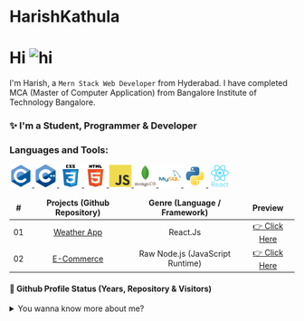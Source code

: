 # HarishKathula


# Hi <img src="https://user-images.githubusercontent.com/1303154/88677602-1635ba80-d120-11ea-84d8-d263ba5fc3c0.gif" width="28px" alt="hi">

I'm Harish, a `Mern Stack Web Developer` from Hyderabad. I have completed MCA (Master of Computer Application) from Bangalore Institute of Technology Bangalore. 
### ✨ I'm a Student, Programmer & Developer




<h3 align="left">Languages and Tools:</h3>
<p align="left"> <a href="https://www.cprogramming.com/" target="_blank" rel="noreferrer"> <img src="https://raw.githubusercontent.com/devicons/devicon/master/icons/c/c-original.svg" alt="c" width="40" height="40"/> </a> <a href="https://www.w3schools.com/cpp/" target="_blank" rel="noreferrer"> <img src="https://raw.githubusercontent.com/devicons/devicon/master/icons/cplusplus/cplusplus-original.svg" alt="cplusplus" width="40" height="40"/> </a> <a href="https://www.w3schools.com/css/" target="_blank" rel="noreferrer"> <img src="https://raw.githubusercontent.com/devicons/devicon/master/icons/css3/css3-original-wordmark.svg" alt="css3" width="40" height="40"/> </a> <a href="https://www.w3.org/html/" target="_blank" rel="noreferrer"> <img src="https://raw.githubusercontent.com/devicons/devicon/master/icons/html5/html5-original-wordmark.svg" alt="html5" width="40" height="40"/> </a> <a href="https://developer.mozilla.org/en-US/docs/Web/JavaScript" target="_blank" rel="noreferrer"> <img src="https://raw.githubusercontent.com/devicons/devicon/master/icons/javascript/javascript-original.svg" alt="javascript" width="40" height="40"/> </a> <a href="https://www.mongodb.com/" target="_blank" rel="noreferrer"> <img src="https://raw.githubusercontent.com/devicons/devicon/master/icons/mongodb/mongodb-original-wordmark.svg" alt="mongodb" width="40" height="40"/> </a> <a href="https://www.mysql.com/" target="_blank" rel="noreferrer"> <img src="https://raw.githubusercontent.com/devicons/devicon/master/icons/mysql/mysql-original-wordmark.svg" alt="mysql" width="40" height="40"/> </a> <a href="https://www.python.org" target="_blank" rel="noreferrer"> <img src="https://raw.githubusercontent.com/devicons/devicon/master/icons/python/python-original.svg" alt="python" width="40" height="40"/> </a> <a href="https://reactjs.org/" target="_blank" rel="noreferrer"> <img src="https://raw.githubusercontent.com/devicons/devicon/master/icons/react/react-original-wordmark.svg" alt="react" width="40" height="40"/> </a> </p>

<table>
  <thead align="center">
    <tr border: none;>
      <td><b>#</b></td>
      <td><b>Projects (Github Repository)</b></td>
      <td><b>Genre (Language / Framework)</b></td>
      <td><b>Preview</b></td>
    </tr>
  </thead>
  <tbody align="center">
    <tr>
      <td>01</td>
      <td><a href="https://github.com/Kathulaharish/Weather-App" target="_blank">Weather App</a></td>
      <td>React.Js</td>
      <td><a href="#" target="_blank">👉 Click Here</a></td>
    </tr>
    <tr>
      <td>02</td>
      <td><a href="https://github.com/Kathulaharish/ECOMMERCE-APP" target="_blank">E-Commerce</a></td>
      <td>Raw Node.js (JavaScript Runtime)</td>
      <td><a href="" target="_blank">👉 Click Here</a></td>
    </tr>
  </tbody>
</table>

#### 🎯 Github Profile Status (Years, Repository & Visitors)


<details>
  <summary>
    You wanna know more about me?
  </summary>

  <br >

I love learning and sharing knowledge and putting `tutorials, courses, posts & open source project` together for helping other developers.

#### ⭐ Github Stats & Most Used Language

![SamiurRahmanMukul's github Starts](https://github-readme-stats.vercel.app/api?username=SamiurRahmanMukul&count_private=true&theme=tokyonight&hide=contribs,prs)

![SamiurRahmanMukul's github Starts](https://github-readme-stats.vercel.app/api/top-langs/?username=SamiurRahmanMukul&layout=compact&count_private=true&theme=tokyonight&hide=contribs,prs)

</details>
